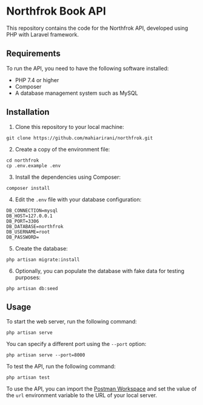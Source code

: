 # Northfrok Book API

This repository contains the code for the Northfrok API, developed using PHP with Laravel framework.

## Requirements

To run the API, you need to have the following software installed:

-   PHP 7.4 or higher
-   Composer
-   A database management system such as MySQL

## Installation

1.  Clone this repository to your local machine:

`git clone https://github.com/mahiarirani/northfrok.git`


2. Create a copy of the environment file:

```
cd northfrok
cp .env.example .env
```


3. Install the dependencies using Composer:


``` 
composer install
```


4. Edit the `.env` file with your database configuration:

```
DB_CONNECTION=mysql 
DB_HOST=127.0.0.1 
DB_PORT=3306 
DB_DATABASE=northfrok 
DB_USERNAME=root 
DB_PASSWORD=  
```  

5. Create the database:

`php artisan migrate:install`


6. Optionally, you can populate the database with fake data for testing purposes:



`php artisan db:seed`

## Usage

To start the web server, run the following command:



`php artisan serve`

You can specify a different port using the `--port` option:



`php artisan serve --port=8000`

To test the API, run the following command:



`php artisan test`

To use the API, you can import the [Postman Workspace](https://www.postman.com/app-room/workspace/mahyar-s-public-apis/collection/3801578-0b89d34b-b351-41f4-beab-7ad806fcbcb4?action=share&creator=3801578) and set the value of the `url` environment variable to the URL of your local server.
